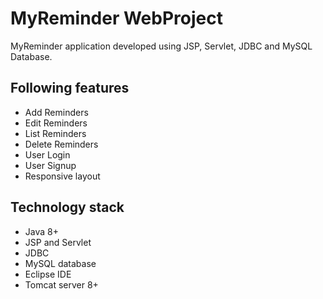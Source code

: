 # MyReminder WebProject
MyReminder application developed using JSP, Servlet, JDBC and MySQL Database.

## Following features
- Add Reminders
- Edit Reminders
- List Reminders
- Delete Reminders
- User Login
- User Signup
- Responsive layout

## Technology stack
- Java 8+
- JSP and Servlet
- JDBC
- MySQL database
- Eclipse IDE
- Tomcat server 8+


